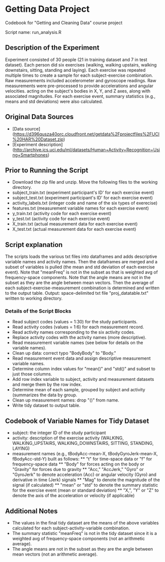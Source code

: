 # Getting Data Project
Codebook for "Getting and Cleaning Data" course project

Script name: run_analysis.R

## Description of the Experiment
 Experiment consisted of 30 people (21 in training dataset and 7 in test dataset).
 Each person did six exercises (walking, walking upstairs, walking downstairs, sitting, standing and laying).
 Each exercise was repeated multiple times to create a sample for each subject-exercise combination.
 Raw measurements included accelerometer and gyroscope readings.
 Raw measurements were pre-processed to provide accelerations and angular velocities. 
 acting on the subject's bodies in X, Y, and Z axes, along with associated magnitudes.
 For each exercise event, summary statistics (e.g., means and std deviations) were also calculated.

## Original Data Sources
* [Data source] (https://d396qusza40orc.cloudfront.net/getdata%2Fprojectfiles%2FUCI%20HAR%20Dataset.zip)
* [Experiment description] (http://archive.ics.uci.edu/ml/datasets/Human+Activity+Recognition+Using+Smartphones)

##  Prior to Running the Script
* Download the zip file and unzip. Move the following files to the working directory.
* subject_train.txt (experiment participant's ID' for each exercise event)
* subject_test.txt (experiment participant's ID' for each exercise event)
* activity_labels.txt (integer code and name of the six types of exerecise)
* features.txt (measurement variable names for each exercise event)
* y_train.txt (activity code for each exercise event)
* y_test.txt (activity code for each exercise event)
* X_train.txt (actual measurement data for each exercise event)
* X_test.txt (actual measurement data for each exercise event)

##  Script explanation
 The scripts loads the various txt files into dataframes and adds descriptive variable names and activity names.
 Then the dataframes are merged and a subset of variables is pulled (the mean and std deviation of each exercise event).
 Note that "meanFreq" is not in the subset as that is weighted avg of frequency-space components.
 Note that the angle means are not in the subset as they are the angle between mean vectors.
 Then the average of each subject-exercise-measurement combination is determined and written to the output table.
 Output: space-delimited txt file "proj_datatable.txt" written to working directory.

### Details of the Script Blocks
* Read subject codes (values = 1:30) for the study participants.
* Read activity codes (values = 1:6) for each measurement record.
* Read activity names corresponding to the six activity codes.
* Replace activity codes with the activity names (more descriptive).
* Read measurement variable names (see below for details on the variable names).
* Clean up data: correct typo "BodyBody" to "Body."
* Read measurement event data and assign descriptive measurement variable names.
* Determine column index values for "mean()" and "std()" and subset to just those columns.
* Add row index variable to subject, activity and measurement datasets and merge them by the row index.
* Determine mean of each sample, grouped by subject and activity (summarizes the data by group.
* Clean up measurement names: drop "()" from name.
* Write tidy dataset to output table.

## Codebook of Variable Names for Tidy Dataset
* subject:  the integer ID of the study participant
* activity:  description of the exercise activity (WALKING, WALKING_UPSTAIRS, WALKING_DOWNSTAIRS, SITTING, STANDING, LAYING)
* measurement names (e.g., tBodyAcc-mean-X, tBodyGyroJerk-mean-X, fBodyAcc-std-Y) built as follows:
** "t" for time-space data or "f" for frequency-space data
** "Body" for forces acting on the body or "Gravity" for forces due to gravity
** "Acc," "AccJerk," "Gyro" or "GyroJerk" to denote acceleration (Acc) or angular velocity (Gyro) and derivative in time (Jerk) signals
** "Mag" to denote the magnitude of the signal (if calculated)
** "mean" or "std" to denote the summary statistic for the exercise event (mean or standard deviation)
** "X,", "Y" or "Z" to denote the axis of the acceleration or velocity (if applicable)

## Additional Notes
* The values in the final tidy dataset are the means of the above variables calculated for each subject-activity-variable combination.
* The summary statistic "meanFreq" is not in the tidy dataset since it is a weighted avg of frequency-space components (not an arithmetic average).
* The angle means are not in the subset as they are the angle between mean vectors (not an arithmetic average).

